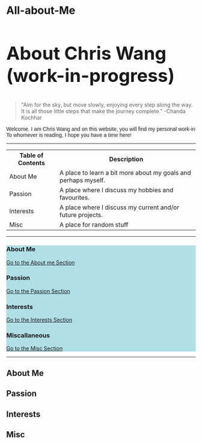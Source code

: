 # All-about-Me
<html>
    
<h2 style="font-size:48px;"> About Chris Wang (work-in-progress)</h2>

<blockquote cite="https://www.brainyquote.com/quotes/chanda_kochhar_848186?src=t_aim">
"Aim for the sky, but move slowly, enjoying every step along the way. It is all those little steps that make the journey complete." -Chanda Kochhar
</blockquote>
    
<pre style="font-family:sans-serif;">
Welcome. I am Chris Wang and on this website, you will find my personal work-in-progress or completed projects! 
To whomever is reading, I hope you have a time here!
</pre>
<hr>

<table style="width:100%">
<tr>
    <th>Table of Contents</th>
    <th>Description</th>
</tr>
<tr>
    <td> About Me</td>
    <td> A place to learn a bit more about my goals and perhaps myself.</td>
</tr>
<tr> 
    <td>Passion</td>
    <td>A place where I discuss my hobbies and favourites.</td>
</tr>
<tr>
    <td> Interests</td>
    <td> A place where I discuss my current and/or future projects.</td>
</tr>
<tr>
    <td>Misc</td>
    <td> A place for random stuff</td>
</tr>
</table>

<hr>
<div style="background-color:powderblue;">
<h3>About Me</h3>
<p><a href="#Me">Go to the About me Section</a></p>
<h3>Passion</h3>
    <p><a href="#Passion">Go to the Passion Section</a></p>
<h3>Interests</h3>
    <p><a href="#Interests">Go to the Interests Section</a></p>
<h3>Miscallaneous</h3>
    <p><a href="#Misc">Go to the Misc Section</a></p>
    </div>
<!-- REMEMBER TO ADD MORE SECTIONS IF NEEDED-->
<hr>

<h2 id="Me">About Me</h2>
    
<h2 id="Passion">Passion</h2>

<h2 id="Interests">Interests</h2>
    
<h2 id="Misc">Misc</h2>
 
</body>
</html>
